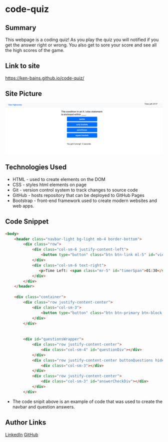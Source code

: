 # code-quiz

## Summary 
This webpage is a coding quiz! As you play the quiz you will notified if you get the answer right or wrong. You also get to sore your score and see all the high scores of the game. 

## Link to site
https://ken-bains.github.io/code-quiz/

## Site Picture
![Site](assets/code-quiz.png)


## Technologies Used
- HTML - used to create elements on the DOM
- CSS - styles html elements on page
- Git - version control system to track changes to source code
- GitHub - hosts repository that can be deployed to GitHub Pages
- Bootstrap - front-end framework used to create modern websites and web apps.

## Code Snippet
```html
<body>
    <header class="navbar-light bg-light mb-4 border-bottom">
        <div class="row">
            <div class="col-sm-6 justify-content-left">
                <button type="button" class="btn btn-link ml-5" id="viewHighscoreBtn">View Highscores</button>
            </div>
            <div class="col-sm-6 text-right">
               <p>Time Left: <span class="mr-5" id="timerSpan">01:30</span></p> 
            </div>
        </div>
    </header>

    <div class="container">
        <div class="row justify-content-center">
            <div class="col-sm-3">
                <button type="button" class="btn btn-primary btn-block startBtn">Start</button>
            </div>
        </div>


        <div id="questionsWrapper">
            <div class="row justify-content-center">
                <div class="col-sm-4" id="questionDiv"></div>
            </div>
            <div class="row justify-content-center buttonQuestions hideClass">
                <div class="col-sm-3"></div>
            </div>
            <div class="row justify-content-center">
                <div class="col-sm-3" id="answerCheckDiv"></div>
            </div>
        </div>
```
- The code snipit above is an example of code that was used to create the navbar and question answers. 


## Author Links
[LinkedIn](http://www.linkedin.com/in/ken-bains)
[GitHub](https://github.com/ken-Bains)
